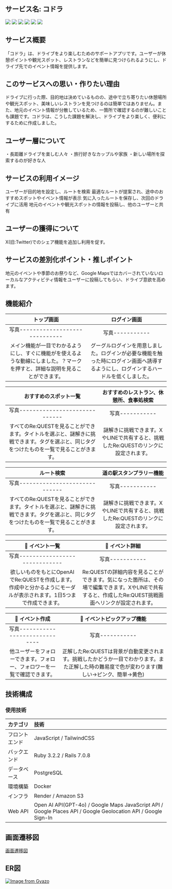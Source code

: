 
## サービス名: コドラ

<img src="https://img.shields.io/badge/-RubyonRails-CC0000.svg?logo=rubyonrails&style=popout"> <img src="https://img.shields.io/badge/-Ruby-CC342D.svg?logo=ruby&style=popout"> <img src="https://img.shields.io/badge/-Javascript-F7DF1E.svg?logo=javascript&style=popout">
 <img src="https://img.shields.io/badge/-Docker-1488C6.svg?logo=docker&style=popout"> <img src="https://img.shields.io/badge/-Postgresql-336791.svg?logo=postgresql&style=popout"> <img src="https://img.shields.io/badge/-Amazon-FF9900.svg?logo=amazon&style=popout">


## サービス概要

「コドラ」は、ドライブをより楽しむためのサポートアプリです。ユーザーが休憩ポイントや観光スポット、レストランなどを簡単に見つけられるようにし、ドライブ先でのイベント情報を提供します。

## このサービスへの思い・作りたい理由
ドライブに行った際、目的地は決めているものの、途中で立ち寄りたい休憩場所や観光スポット、美味しいレストランを見つけるのは簡単ではありません。また、地元のイベント情報が分散しているため、一箇所で確認するのが難しいことも課題です。コドラは、こうした課題を解決し、ドライブをより楽しく、便利にするために作成しました。

## ユーザー層について
・長距離ドライブを楽しむ人々
 ・旅行好きなカップルや家族
 ・新しい場所を探索するのが好きな人

## サービスの利用イメージ
ユーザーが目的地を設定し、ルートを検索
最適なルートが提案され、途中のおすすめスポットやイベント情報が表示
気に入ったルートを保存し、次回のドライブに活用
地元のイベントや観光スポットの情報を投稿し、他のユーザーと共有

## ユーザーの獲得について
X(旧:Twitter)でのシェア機能を追加し利用を促す。

## サービスの差別化ポイント・推しポイント
地元のイベントや季節のお祭りなど、Google Mapsではカバーされていないローカルなアクティビティ情報をユーザーに投稿してもらい、ドライブ意欲を高めます。

## 機能紹介

|トップ画面| ログイン画面 |
|:-:|:-:|
写真----------------------------- | 写真-----------
|メイン機能が一目でわかるようにし、すぐに機能がを使えるような動線にしました。？マークを押すと、詳細な説明を見ることができます。|グーグルログインを用意しました。ログインが必要な機能を触った時にログイン画面へ誘導するようにし、ログインするハードルを低くしました。|

|おすすめのスポット一覧| おすすめのレストラン、休憩所、食事処検索 |
|:-:|:-:|
写真----------------------------- | 写真-----------
|すべてのRe:QUESTを見ることができます。タイトルを選ぶと、謎解きに挑戦できます。タグを選ぶと、同じタグをつけたものを一覧で見ることがきます。|謎解きに挑戦できます。XやLINEで共有すると、挑戦したRe:QUESTのリンクに設定されます。|

|ルート検索| 道の駅スタンプラリー機能|
|:-:|:-:|
写真----------------------------- | 写真-----------
|すべてのRe:QUESTを見ることができます。タイトルを選ぶと、謎解きに挑戦できます。タグを選ぶと、同じタグをつけたものを一覧で見ることがきます。|謎解きに挑戦できます。XやLINEで共有すると、挑戦したRe:QUESTのリンクに設定されます。|

| 🔶 イベント一覧| 🔶 イベント詳細 |
|:-:|:-:|
写真----------------------------- | 写真-----------
|欲しいものをもとにOpenAIでRe:QUESTを作成します。作成中と分かるようにモーダルが表示されます。1日5つまで作成できます。|Re:QUESTの詳細内容を見ることができます。気になった箇所は、その場で編集できます。XやLINEで共有すると、作成したRe:QUEST挑戦画面へリンクが設定されます。|

|🔶 イベント作成|🔶 イベントピックアップ機能|
|:-:|:-:|
写真----------------------------- | 写真-----------
|他ユーザーをフォローできます。フォロー、フォロワーを一覧で確認できます。|正解したRe:QUESTは背景が自動変更されます。挑戦したかどうか一目でわかります。また正解した時の難易度で色が変わります(難しい→ピンク、簡単→黄色)|


	
	

## 技術構成
### 使用技術
|カテゴリ|技術|
|:-------------|:------------|
|フロントエンド|JavaScript / TailwindCSS |
|バックエンド|Ruby 3.2.2 / Rails 7.0.8|
|データベース|PostgreSQL|
|環境構築|Docker|
|インフラ|Render / Amazon S3 |
|Web API| Open AI API(GPT-4o) / Google Maps JavaScript API / Google Places API / Google Geolocation API / Google Sign-In |
	
	
## 画面遷移図
[画面遷移図](https://www.figma.com/design/t6d8lv9hHXj49bZN5oKT8D/runteq%E5%8D%92%E6%A5%AD%E5%88%B6%E4%BD%9C?node-id=0-1&t=0ZLOjcjA4HG9lWPC-0)

## ER図
[![Image from Gyazo](https://i.gyazo.com/6c2cc87673b073e39b4edb190a620a99.png)](https://gyazo.com/6c2cc87673b073e39b4edb190a620a99)
